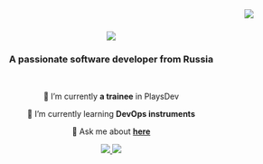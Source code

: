 <img align="right" src="https://visitor-badge.laobi.icu/badge?page_id=bearfromsiberia.bearfromsiberia" />

<h1 align="center">
    <img src="https://readme-typing-svg.herokuapp.com/?font=Righteous&size=35&center=true&vCenter=true&width=500&height=70&duration=4000&lines=Hi+There!+👋;+I'm+Ilya+Lomtev!;" />
</h1>

<h3 align="center">A passionate software developer from Russia</h3>

<br/>

<div align="center">
 
 🔭 I’m currently **a trainee** in PlaysDev
 
 🌱 I’m currently learning **DevOps instruments**

💬 Ask me about **[here](https://github.com/salesp07/salesp07/issues)**

 </div>

 <div align="center"> 
  <a href="mailto:lomteb38@gmail.com">
    <img src="https://img.shields.io/badge/Gmail-333333?style=for-the-badge&logo=gmail&logoColor=red" />
  </a>
  <a href="https://www.linkedin.com/in/ilya-lomtev-977400333/" target="_blank">
    <img src="https://img.shields.io/badge/LinkedIn-0077B5?style=for-the-badge&logo=linkedin&logoColor=white" target="_blank" />
  </a>
</div>

<!--
**bearfromsiberia/bearfromsiberia** is a ✨ _special_ ✨ repository because its `README.md` (this file) appears on your GitHub profile.

Here are some ideas to get you started:

- 🔭 I’m currently working on ...
- 🌱 I’m currently learning ...
- 👯 I’m looking to collaborate on ...
- 🤔 I’m looking for help with ...
- 💬 Ask me about ...
- 📫 How to reach me: ...
- 😄 Pronouns: ...
- ⚡ Fun fact: ...
-->
